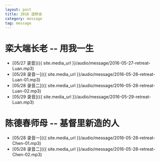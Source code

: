 ```yaml
---
layout: post
title: 2016 退修会 
category: message
tag: message
---
```


栾大端长老 -- 用我一生
========================

* [05/27 录音]({{ site.media_url }}/audio/message/2016-05-27-retreat-Luan.mp3)
* [05/28 录音一]({{ site.media_url }}/audio/message/2016-05-28-retreat-Luan-01.mp3)
* [05/28 录音二]({{ site.media_url }}/audio/message/2016-05-28-retreat-Luan-02.mp3)
* [05/29 录音]({{ site.media_url }}/audio/message/2016-05-29-retreat-Luan.mp3)

陈德春师母 -- 基督里新造的人 
========================

* [05/28 录音一]({{ site.media_url }}/audio/message/2016-05-28-retreat-Chen-01.mp3)
* [05/28 录音二]({{ site.media_url }}/audio/message/2016-05-28-retreat-Chen-02.mp3)

